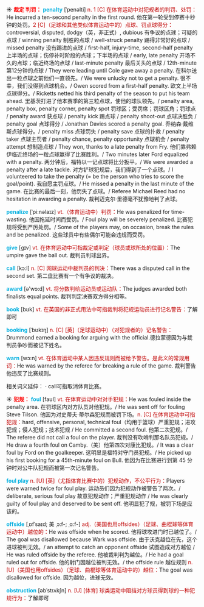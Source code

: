 ☀ <font color="red">**裁定 判罚：**</font>
<font color="sky blue">**penalty**</font> [ˈpenəlti]
<font color="#c00000">n. 1 [C] 在体育运动中对犯规者的判罚、处罚：</font>He incurred a ten-second penalty in the first round. 他在第一轮受到停赛十秒钟的处罚。<font color="#c00000">2 [C]（足球和其他类似体育运动中的）点球、罚点球得分：</font>controversial, disputed, dodgy（英，非正式）, dubious 有争议的点球；可疑的点球 / winning penalty 制胜的点球 / well-struck penalty 踢得非常好的点球 / missed penalty 没有踢进的点球 / first-half, injury-time, second-half penalty 上半场的点球；伤停补时阶段的点球；下半场的点球 / early, late penalty 开场不久的点球；临近终场的点球 / last-minute penalty 最后关头的点球 / 12th-minute 第12分钟的点球 / They were leading until Cole gave away a penalty. 在科尔送出一粒点球之前他们一直领先。/ We were unlucky not to get a penalty. 很不幸，我们没得到点球机会。/ Owen scored from a first-half penalty. 欧文上半场点球得分。/ Ricketts netted his third penalty of the season to put his team ahead. 里基茨打进了他本赛季的第三粒点球，使他的球队领先。/ penalty area, penalty box, penalty corner, penalty spot 罚球区；受罚席；罚球区角；罚球点 / penalty award 获点球 / penalty kick 踢点球 / penalty shoot-out 点球决胜负 / penalty goal 点球得分 / Jonathan Davies scored a penalty goal. 乔纳森·戴维斯点球得分。/ penalty miss 点球罚失 / penalty save 点球的扑救 / penalty taker 点球主罚者 / penalty chance, penalty opportunity 点球机会 / penalty attempt 想制造点球 / They won, thanks to a late penalty from Fry. 他们靠弗赖伊临近终场的一粒点球赢得了比赛胜利。/ Two minutes later Ford equalized with a penalty. 两分钟后，福特以一记点球将比分扳平。/ We were awarded a penalty after a late tackle. 对方铲球犯规后，我们得到了一个点球。/ I volunteered to take the penalty (= be the person who tries to score the goal/point). 我自愿主罚点球。/ He missed a penalty in the last minute of the game. 在比赛的最后一刻，他罚失了点球。/ Referee Michael Reed had no hesitation in awarding a penalty. 裁判迈克尔·里德毫不犹豫地判了点球。          

<font color="sky blue">**penalize**</font> [ˈpi:nəlaɪz]
<font color="#c00000">vt.（体育运动中）判罚：</font>He was penalized for time-wasting. 他因拖延时间而受罚。/ Foul play will be severely penalized. 比赛犯规将受到严厉处罚。/ Some of the players may, on occasion, break the rules and be penalized. 这些球员中有些偶尔可能会违规而受罚。

<font color="sky blue">**give**</font> [ɡɪv] 
<font color="#c00000">vt. 在体育运动中可指裁定或判定（球员或球所处的位置）：</font>The umpire gave the ball out. 裁判员判球出界。

<font color="sky blue">**call**</font> [kɔ:l] 
<font color="#c00000">n. [C] 网球运动中裁判员的判决：</font>There was a disputed call in the second set. 第二盘比赛有一个有争议的裁决。

<font color="sky blue">**award**</font> [ə'wɔ:d] 
<font color="#c00000">vt. 将分数判给运动员或运动队：</font>The judges awarded both finalists equal points. 裁判判定决赛双方得分相等。

<font color="sky blue">**book**</font> [bʊk] 
<font color="#c00000">vt. 在英国的非正式用法中可指裁判将犯规运动员进行记名警告：</font>了解即可
           
<font color="sky blue">**booking**</font> [ˈbʊkɪŋ]
<font color="#c00000">n. [C] [英]（足球运动中）（对犯规者的）记名警告：</font>Drummond earned a booking for arguing with the official.德拉蒙德因为与裁判员争吵而被记下姓名。
 
<font color="sky blue">**warn**</font> [wɔ:n] 
<font color="#c00000">vt. 在体育运动中某人因违反规则而被给予警告。是此义的常规用词：</font>He was warned by the referee for breaking a rule of the game. 裁判警告他违反了比赛规则。

相关词义延伸：
· call可指取消体育比赛。

☀ <font color="red">**犯规：**</font>
<font color="sky blue">**foul**</font> [faʊl]
<font color="#c00000">vt. 在体育运动中对对手犯规：</font>He was fouled inside the penalty area. 在罚球区内对方队员对他犯规。/ He was sent off for fouling Steve Tilson. 他因为对史蒂夫·蒂尔森犯规而被罚下场。<font color="#c00000">n. [C] 在体育运动中可指犯规：</font>hard, offensive, personal, technical foul（均用于篮球）严重犯规；进攻犯规；侵人犯规；技术犯规 / He committed a second foul. 他第二次犯规。/ The referee did not call a foul on the player. 裁判没有吹哨判那名队员犯规。/ He draw a fourth foul on Camby.（美）他第四次对康比犯规。/ It was a clear foul by Ford on the goalkeeper. 这明显是福特对守门员犯规。/ He picked up his first booking for a 45th-minute foul on Bull. 他因为在比赛进行到第 45 分钟时对公牛队犯规而被第一次记名警告。
           
<font color="sky blue">**foul play**</font>
<font color="#c00000">n. [U] [英]（尤指体育比赛中的）犯规动作，不公平行为：</font>Players were warned twice for foul play. 运动员们因为犯规动作被警告了两次。/ deliberate, serious foul play 故意犯规动作；严重犯规动作 / He was clearly guilty of foul play and deserved to be sent off. 他明显犯了规，被罚下场是应该的。
           
<font color="sky blue">**offside**</font> [ˌɒfˈsaɪd; 美 ˌɔ:f-; ˌɑ:f-]
<font color="#c00000">adj.（美国也用offsides）（足球、曲棍球等体育运动中）越位的：</font>He was offside when he scored. 他将球攻进门时已越位了。/ The goal was disallowed because Wark was offside. 由于沃克越位在先，这个进球被判无效。/ an attempt to catch an opponent offside 试图造成对方越位 / He was ruled offside by the referee. 他被裁判判为越位。/ He had a goal ruled out for offside. 他的射门因越位被判无效。/ the offside rule 越位规则 <font color="#c00000">n. [U]（美国也用offsides）（足球、曲棍球等体育运动中的）越位：</font>The goal was disallowed for offside. 因为越位，进球无效。
           
<font color="sky blue">**obstruction**</font> [əbˈstrʌkʃn]
<font color="#c00000">n. [U] [体育] 球类运动中阻挡对方球员得到球的一种犯规行为：</font>了解即可




